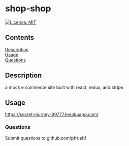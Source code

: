   # shop-shop
  [![License: MIT](https://img.shields.io/badge/License-MIT-yellow.svg)](https://opensource.org/licenses/MIT)
  ## Contents
  [Description](#description)  
  [Usage](#usage)  
  [Questions](#questions)  
  ## Description
  a mock e commerce site built with react, redux, and stripe.
  ## Usage
  https://secret-journey-99777.herokuapp.com/
  ### Questions
  Submit questions to github.com/pfrueh1  
